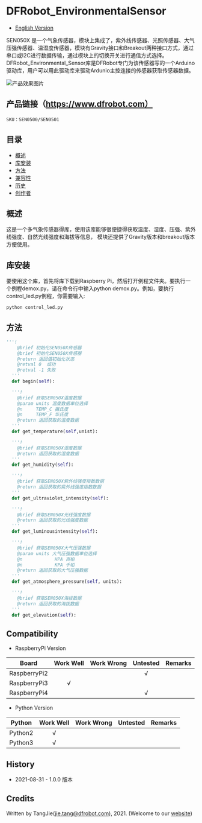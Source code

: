 DFRobot_EnvironmentalSensor
===========================

* [English Version](./README.md)

SEN050X 是一个气象传感器，模块上集成了，紫外线传感器、光照传感器、大气压强传感器、温湿度传感器，模块有Gravity接口和Breakout两种接口方式，通过串口或I2C进行数据传输，通过模块上的切换开关进行通信方式选择。
DFRobot_Environmental_Sensor库是DFRobot专门为该传感器写的一个Arduino驱动库，用户可以用此驱动库来驱动Ardunio主控连接的传感器获取传感器数据。

![产品效果图片](../../resources/images/SEN050X.png)

## 产品链接（https://www.dfrobot.com）

    SKU：SEN0500/SEN0501
  
## 目录

  * [概述](#概述)
  * [库安装](#库安装)
  * [方法](#方法)
  * [兼容性](#兼容性)
  * [历史](#历史)
  * [创作者](#创作者)

## 概述

这是一个多气象传感器得库，使用该库能够很便捷得获取温度、湿度、压强、紫外线强度、自然光线强度和海拔等信息，
模块还提供了Gravity版本和breakout版本方便使用。


## 库安装

要使用这个库，首先将库下载到Raspberry Pi，然后打开例程文件夹。要执行一个例程demox.py，请在命令行中输入python demox.py。例如，要执行control_led.py例程，你需要输入:

```python
python control_led.py
```



## 方法

```python
'''!
    @brief 初始化SEN050X传感器
    @brief 初始化SEN050X传感器
    @return 返回值初始化状态
    @retval 0  成功
    @retval -1 失败
  '''
  def begin(self):

  '''!
    @brief 获取SEN050X温度数据
    @param units 温度数据单位选择
    @n     TEMP_C 摄氏度
    @n     TEMP_F 华氏度 
    @return 返回获取的温度数据
  '''
  def get_temperature(self,unist):

  '''!
    @brief 获取SEN050X湿度数据 
    @return 返回获取的湿度数据
  '''
  def get_humidity(self):

  '''!
    @brief 获取SEN050X紫外线强度指数数据 
    @return 返回获取的紫外线强度指数数据
  '''
  def get_ultraviolet_intensity(self):

  '''!
    @brief 获取SEN050X光线强度数据 
    @return 返回获取的光线强度数据
  '''
  def get_luminousintensity(self):

  '''!
    @brief 获取SEN050X大气压强数据 
    @param units 大气压强数据单位选择
    @n            HPA 百帕
    @n            KPA 千帕
    @return 返回获取的大气压强数据
  '''
  def get_atmosphere_pressure(self, units):

  '''!
    @brief 获取SEN050X海拔数据 
    @return 返回获取的海拔数据
  '''
  def get_elevation(self):
```

## Compatibility

* RaspberryPi Version

| Board        | Work Well | Work Wrong | Untested | Remarks |
| ------------ | :-------: | :--------: | :------: | ------- |
| RaspberryPi2 |           |            |    √     |         |
| RaspberryPi3 |     √     |            |          |         |
| RaspberryPi4 |           |            |     √    |         |

* Python Version

| Python  | Work Well | Work Wrong | Untested | Remarks |
| ------- | :-------: | :--------: | :------: | ------- |
| Python2 |     √     |            |          |         |
| Python3 |     √     |            |          |         |

## History

- 2021-08-31 - 1.0.0 版本

## Credits

Written by TangJie(jie.tang@dfrobot.com), 2021. (Welcome to our [website](https://www.dfrobot.com/))
